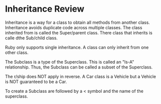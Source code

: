 # Inheritance Review
Inheritance is a way for a class to obtain all methods from another class.
Inheritance avoids duplicate code across multiple classes.
The class inherited from is called the Super/parent class.
There class that inherits is calle dthe Sub/child class.

Ruby only supports single inheritance. A class can only inherit from one other class.

The Subclass is a type of the Superclass. This is called an "Is-A" relationship.
Thus, the Subclass can be called a subset of the Superclass.

The r/ship does NOT apply in reverse. A Car class is a Vehicle but a Vehicle is NOT
guaranteed to be a Car.

To create a Subclass are followed by a < symbol and the name of the superclass.
